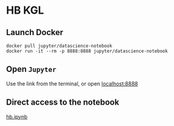 # HB KGL

## Launch Docker

```
docker pull jupyter/datascience-notebook
docker run -it --rm -p 8888:8888 jupyter/datascience-notebook
```

## Open `Jupyter`

Use the link from the terminal, or open [localhost:8888](http://localhost:8888)

## Direct access to the notebook

[hb.ipynb](https://github.com/aeud/hb-kgl/blob/master/jupyter/hb.ipynb)